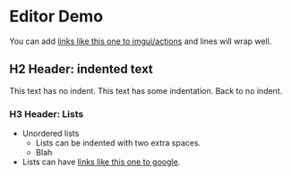 # Editor Demo
You can add [links like this one to imgui/actions](https://github.com/ocornut/imgui/actions) and lines will wrap well.

## H2 Header: indented text
This text has no indent.
  This text has some indentation.
Back to no indent.

### H3 Header: Lists
  * Unordered lists
    * Lists can be indented with two extra spaces.
    * Blah
  * Lists can have [links like this one to google](https://www.google.com/).
